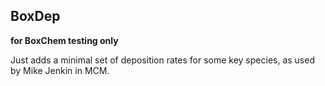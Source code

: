BoxDep
------

**for BoxChem testing only**

Just adds a minimal set of deposition rates for some key species,
as used by Mike Jenkin in MCM.
